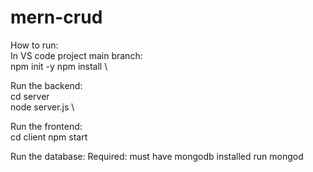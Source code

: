 # mern-crud
How to run: \
In VS code project main branch: \
npm init -y
npm install \

Run the backend: \
cd server \
node server.js \

Run the frontend: \
cd client
npm start

Run the database:
Required: must have mongodb installed
run mongod

